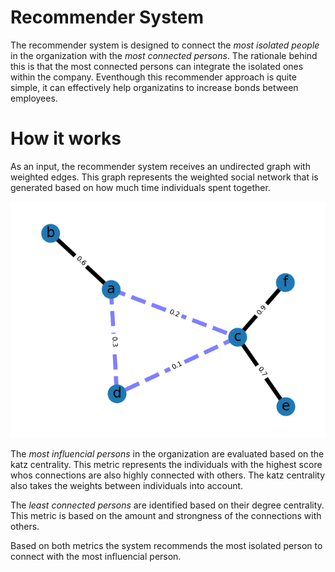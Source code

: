 # Recommender System

The recommender system is designed to connect the *most isolated people* in the organization with the *most connected persons*. The rationale behind this is that the most connected persons can integrate the isolated ones within the company. Eventhough this recommender approach is quite simple, it can effectively help organizatins to increase bonds between employees.

# How it works

As an input, the recommender system receives an undirected graph with weighted edges. This graph represents the weighted social network that is generated based on how much time individuals spent together. 

![Weighted Social Graph](Graph.png "Undirected graph with weighted edges")

The *most influencial persons* in the organization are evaluated based on the katz centrality. This metric represents the individuals with the highest score whos connections are also highly connected with others. The katz centrality also takes the weights between individuals into account.

The *least connected persons* are identified based on their degree centrality. This metric is based on the amount and strongness of the connections with others. 

Based on both metrics the system recommends the most isolated person to connect with the most influencial person. 



